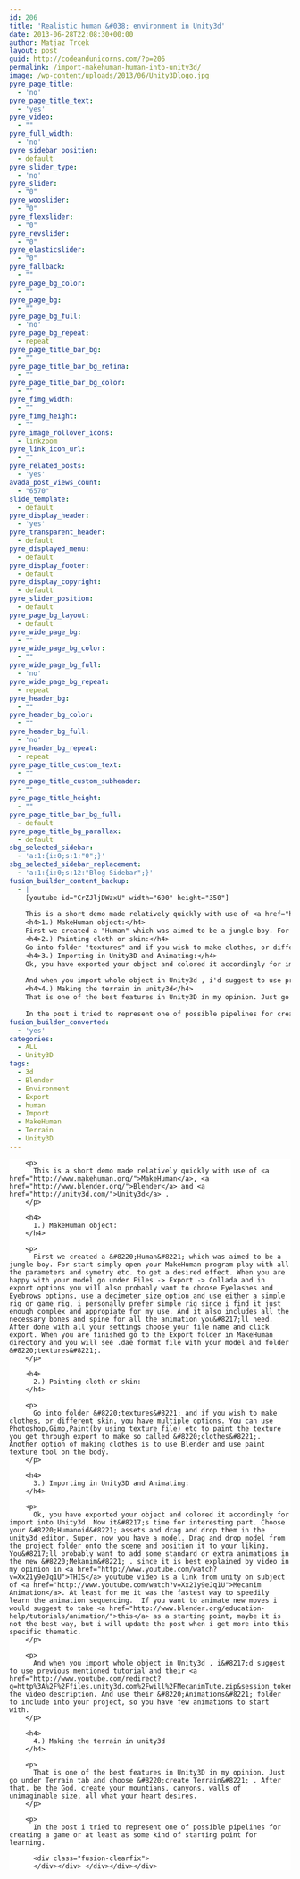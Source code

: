 ```yaml
---
id: 206
title: 'Realistic human &#038; environment in Unity3d'
date: 2013-06-28T22:08:30+00:00
author: Matjaz Trcek
layout: post
guid: http://codeandunicorns.com/?p=206
permalink: /import-makehuman-human-into-unity3d/
image: /wp-content/uploads/2013/06/Unity3Dlogo.jpg
pyre_page_title:
  - 'no'
pyre_page_title_text:
  - 'yes'
pyre_video:
  - ""
pyre_full_width:
  - 'no'
pyre_sidebar_position:
  - default
pyre_slider_type:
  - 'no'
pyre_slider:
  - "0"
pyre_wooslider:
  - "0"
pyre_flexslider:
  - "0"
pyre_revslider:
  - "0"
pyre_elasticslider:
  - "0"
pyre_fallback:
  - ""
pyre_page_bg_color:
  - ""
pyre_page_bg:
  - ""
pyre_page_bg_full:
  - 'no'
pyre_page_bg_repeat:
  - repeat
pyre_page_title_bar_bg:
  - ""
pyre_page_title_bar_bg_retina:
  - ""
pyre_page_title_bar_bg_color:
  - ""
pyre_fimg_width:
  - ""
pyre_fimg_height:
  - ""
pyre_image_rollover_icons:
  - linkzoom
pyre_link_icon_url:
  - ""
pyre_related_posts:
  - 'yes'
avada_post_views_count:
  - "6570"
slide_template:
  - default
pyre_display_header:
  - 'yes'
pyre_transparent_header:
  - default
pyre_displayed_menu:
  - default
pyre_display_footer:
  - default
pyre_display_copyright:
  - default
pyre_slider_position:
  - default
pyre_page_bg_layout:
  - default
pyre_wide_page_bg:
  - ""
pyre_wide_page_bg_color:
  - ""
pyre_wide_page_bg_full:
  - 'no'
pyre_wide_page_bg_repeat:
  - repeat
pyre_header_bg:
  - ""
pyre_header_bg_color:
  - ""
pyre_header_bg_full:
  - 'no'
pyre_header_bg_repeat:
  - repeat
pyre_page_title_custom_text:
  - ""
pyre_page_title_custom_subheader:
  - ""
pyre_page_title_height:
  - ""
pyre_page_title_bar_bg_full:
  - default
pyre_page_title_bg_parallax:
  - default
sbg_selected_sidebar:
  - 'a:1:{i:0;s:1:"0";}'
sbg_selected_sidebar_replacement:
  - 'a:1:{i:0;s:12:"Blog Sidebar";}'
fusion_builder_content_backup:
  - |
    [youtube id="CrZJljDWzxU" width="600" height="350"]
    
    This is a short demo made relatively quickly with use of <a href="http://www.makehuman.org/">MakeHuman</a>, <a href="http://www.blender.org/">Blender</a> and <a href="http://unity3d.com/">Unity3d</a> .
    <h4>1.) MakeHuman object:</h4>
    First we created a "Human" which was aimed to be a jungle boy. For start simply open your MakeHuman program play with all the parameters and symetry etc. to get a desired effect. When you are happy with your model go under Files -&gt; Export -&gt; Collada and in export options you will also probably want to choose Eyelashes and Eyebrows options, use a decimeter size option and use either a simple rig or game rig, i personally prefer simple rig since i find it just enough complex and appropiate for my use. And it also includes all the necessary bones and spine for all the animation you'll need. After done with all your settings choose your file name and click export. When you are finished go to the Export folder in MakeHuman directory and you will see .dae format file with your model and folder "textures".
    <h4>2.) Painting cloth or skin:</h4>
    Go into folder "textures" and if you wish to make clothes, or different skin, you have multiple options. You can use Photoshop,Gimp,Paint(by using texture file) etc to paint the texture you get through export to make so called "clothes". Another option of making clothes is to use Blender and use paint texture tool on the body.
    <h4>3.) Importing in Unity3D and Animating:</h4>
    Ok, you have exported your object and colored it accordingly for import into Unity3d. Now it's time for interesting part. Choose your "Humanoid" assets and drag and drop them in the unity3d editor. Super, now you have a model. Drag and drop model from the project folder onto the scene and position it to your liking. You'll probably want to add some standard or extra animations in the new "Mekanim" . since it is best explained by video in my opinion in <a href="http://www.youtube.com/watch?v=Xx21y9eJq1U">THIS</a> youtube video is a link from unity on subject of <a href="http://www.youtube.com/watch?v=Xx21y9eJq1U">Mecanim Animation</a>. At least for me it was the fastest way to speedily learn the animation sequencing.  If you want to animate new moves i would suggest to take <a href="http://www.blender.org/education-help/tutorials/animation/">this</a> as a starting point, maybe it is not the best way, but i will update the post when i get more into this specific thematic.
    
    And when you import whole object in Unity3d , i'd suggest to use previous mentioned tutorial and their <a href="http://www.youtube.com/redirect?q=http%3A%2F%2Ffiles.unity3d.com%2Fwill%2FMecanimTute.zip&amp;session_token=YkxDrBKFNYtUO7qdaj9pYGZr_BV8MTM3MjU5NDU4N0AxMzcyNTA4MTg3">download</a> in the video description. And use their "Animations" folder to include into your project, so you have few animations to start with.
    <h4>4.) Making the terrain in unity3d</h4>
    That is one of the best features in Unity3D in my opinion. Just go under Terrain tab and choose "create Terrain" . After that, be the God, create your mountians, canyons, walls of unimaginable size, all what your heart desires.
    
    In the post i tried to represent one of possible pipelines for creating a game or at least as some kind of starting point for learning.
fusion_builder_converted:
  - 'yes'
categories:
  - ALL
  - Unity3D
tags:
  - 3d
  - Blender
  - Environment
  - Export
  - human
  - Import
  - MakeHuman
  - Terrain
  - Unity3D
---
```

<div  class="fusion-fullwidth fullwidth-box hundred-percent-fullwidth"  style='background-color: #ffffff;background-position: center center;background-repeat: no-repeat;padding-top:0px;padding-right:0px;padding-bottom:0px;padding-left:0px;'>
  <div class="fusion-builder-row fusion-row ">
    <div  class="fusion-layout-column fusion_builder_column fusion_builder_column_1_1  fusion-one-full fusion-column-first fusion-column-last fusion-column-no-min-height 1_1"  style='margin-top:0px;margin-bottom:0px;'>
      <div class="fusion-column-wrapper" style="background-position:left top;background-repeat:no-repeat;-webkit-background-size:cover;-moz-background-size:cover;-o-background-size:cover;background-size:cover;"  data-bg-url="">
        <div class="fusion-video fusion-youtube" style="max-width:600px;max-height:350px;">
          <div class="video-shortcode">
          </div>
        </div>
        
        <p>
          This is a short demo made relatively quickly with use of <a href="http://www.makehuman.org/">MakeHuman</a>, <a href="http://www.blender.org/">Blender</a> and <a href="http://unity3d.com/">Unity3d</a> .
        </p>
        
        <h4>
          1.) MakeHuman object:
        </h4>
        
        <p>
          First we created a &#8220;Human&#8221; which was aimed to be a jungle boy. For start simply open your MakeHuman program play with all the parameters and symetry etc. to get a desired effect. When you are happy with your model go under Files -> Export -> Collada and in export options you will also probably want to choose Eyelashes and Eyebrows options, use a decimeter size option and use either a simple rig or game rig, i personally prefer simple rig since i find it just enough complex and appropiate for my use. And it also includes all the necessary bones and spine for all the animation you&#8217;ll need. After done with all your settings choose your file name and click export. When you are finished go to the Export folder in MakeHuman directory and you will see .dae format file with your model and folder &#8220;textures&#8221;.
        </p>
        
        <h4>
          2.) Painting cloth or skin:
        </h4>
        
        <p>
          Go into folder &#8220;textures&#8221; and if you wish to make clothes, or different skin, you have multiple options. You can use Photoshop,Gimp,Paint(by using texture file) etc to paint the texture you get through export to make so called &#8220;clothes&#8221;. Another option of making clothes is to use Blender and use paint texture tool on the body.
        </p>
        
        <h4>
          3.) Importing in Unity3D and Animating:
        </h4>
        
        <p>
          Ok, you have exported your object and colored it accordingly for import into Unity3d. Now it&#8217;s time for interesting part. Choose your &#8220;Humanoid&#8221; assets and drag and drop them in the unity3d editor. Super, now you have a model. Drag and drop model from the project folder onto the scene and position it to your liking. You&#8217;ll probably want to add some standard or extra animations in the new &#8220;Mekanim&#8221; . since it is best explained by video in my opinion in <a href="http://www.youtube.com/watch?v=Xx21y9eJq1U">THIS</a> youtube video is a link from unity on subject of <a href="http://www.youtube.com/watch?v=Xx21y9eJq1U">Mecanim Animation</a>. At least for me it was the fastest way to speedily learn the animation sequencing.  If you want to animate new moves i would suggest to take <a href="http://www.blender.org/education-help/tutorials/animation/">this</a> as a starting point, maybe it is not the best way, but i will update the post when i get more into this specific thematic.
        </p>
        
        <p>
          And when you import whole object in Unity3d , i&#8217;d suggest to use previous mentioned tutorial and their <a href="http://www.youtube.com/redirect?q=http%3A%2F%2Ffiles.unity3d.com%2Fwill%2FMecanimTute.zip&session_token=YkxDrBKFNYtUO7qdaj9pYGZr_BV8MTM3MjU5NDU4N0AxMzcyNTA4MTg3">download</a> in the video description. And use their &#8220;Animations&#8221; folder to include into your project, so you have few animations to start with.
        </p>
        
        <h4>
          4.) Making the terrain in unity3d
        </h4>
        
        <p>
          That is one of the best features in Unity3D in my opinion. Just go under Terrain tab and choose &#8220;create Terrain&#8221; . After that, be the God, create your mountians, canyons, walls of unimaginable size, all what your heart desires.
        </p>
        
        <p>
          In the post i tried to represent one of possible pipelines for creating a game or at least as some kind of starting point for learning.
          
          <div class="fusion-clearfix">
          </div></div> </div></div></div>